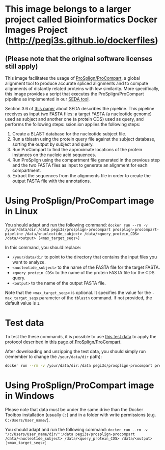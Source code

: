 # This image belongs to a larger project called Bioinformatics Docker Images Project (http://pegi3s.github.io/dockerfiles)
## (Please note that the original software licenses still apply)

This image facilitates the usage of [ProSplign/ProCompart](https://www.ncbi.nlm.nih.gov/sutils/splign/splign.cgi), a global alignment tool to produce accurate spliced alignments and to compute alignments of distantly related proteins with low similarity. More specifically, this image provides a script that executes the ProSplign/ProCompart pipeline as implemented in our [SEDA tool](https://www.sing-group.org/seda/manual/operations.html#prosplign-procompart-pipeline).

Section 3.6 of [this paper](https://doi.org/10.1109/TCBB.2020.3040383) about SEDA describes the pipeline. This pipeline receives as input two FASTA files: a target FASTA (a nucleotide genome) used as subject and another one (a protein CDS) used as query, and performs the following steps:
ssion.ion applies the following steps:
1. Create a BLAST database for the nucleotide subject file.
2. Run a tblastn using the protein query file against the subject database, sorting the output by subject and query.
3. Run ProCompart to find the approximate locations of the protein instances on the nucleic acid sequences.
4. Run ProSplign using the compartment file generated in the previous step and the two FASTA files as input to generate an alignment for each
compartment.
5. Extract the sequences from the alignments file in order to create the output FASTA file with the annotations.

# Using ProSplign/ProCompart image in Linux

You should adapt and run the following command: `docker run --rm -v /your/data/dir:/data pegi3s/prosplign-procompart prosplign-procompart-pipeline /data/<nucleotide_subject> /data/<query_protein_CDS> /data/<output> [<max_target_seqs>]`

In this command, you should replace:
- `/your/data/dir` to point to the directory that contains the input files you want to analyze.
- `<nucleotide_subject>` to the name of the FASTA file for the target FASTA.
- `<query_protein_CDS>` to the name of the protein FASTA file for the CDS query.
- `<output>` to the name of the output FASTA file.

Note that the `<max_target_seqs>` is optional. It specifies the value for the `-max_target_seqs` parameter of the `tblastn` command. If not provided, the default value is `1`.

# Test data

To test the these commands, it is possible to use [this test data](http://evolution6.i3s.up.pt/static/pegi3s/dockerfiles/prosplign-procompart/test-data-prosplign-procompart.zip) to apply the protocol described in [this page of ProSplign/ProCompart](https://www.ncbi.nlm.nih.gov/sutils/static/prosplign/prosplign.html).

After downloading and unzipping the test data, you should simply run (remember to change the `/your/data/dir` path):

```bash
docker run --rm -v /your/data/dir:/data pegi3s/prosplign-procompart prosplign-procompart-pipeline /data/Demo_Genome_Nucleotides.fa /data/Demo_Query_Protein.fa /data/output.fasta
```

# Using ProSplign/ProCompart image in Windows

Please note that data must be under the same drive than the Docker Toolbox installation (usually `C:`) and in a folder with write permissions (e.g. `C:/Users/User_name/`).

You should adapt and run the following command: `docker run --rm -v "/c/Users/User_name/dir/":/data pegi3s/prosplign-procompart /data/<nucleotide_subject> /data/<query_protein_CDS> /data/<output> [<max_target_seqs>]`
